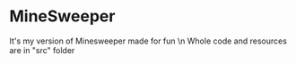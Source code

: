 # MineSweeper
It's my version of Minesweeper made for fun
\n Whole code and resources are in "src" folder
